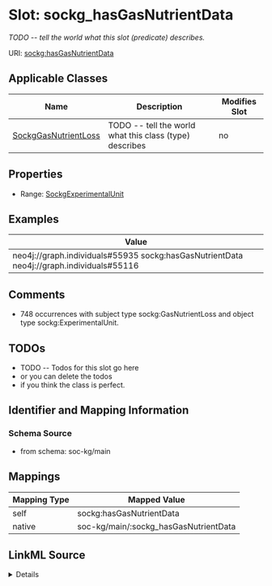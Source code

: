 

# Slot: sockg_hasGasNutrientData


_TODO -- tell the world what this slot (predicate) describes._





URI: [sockg:hasGasNutrientData](http://www.semanticweb.org/sockg/ontologies/2024/0/soil-carbon-ontology/hasGasNutrientData)



<!-- no inheritance hierarchy -->





## Applicable Classes

| Name | Description | Modifies Slot |
| --- | --- | --- |
| [SockgGasNutrientLoss](../classes/SockgGasNutrientLoss.md) | TODO -- tell the world what this class (type) describes |  no  |







## Properties

* Range: [SockgExperimentalUnit](../classes/SockgExperimentalUnit.md)






## Examples

| Value |
| --- |
| neo4j://graph.individuals#55935 sockg:hasGasNutrientData neo4j://graph.individuals#55116 |

## Comments

* 748 occurrences with subject type sockg:GasNutrientLoss and object type sockg:ExperimentalUnit.

## TODOs

* TODO -- Todos for this slot go here
* or you can delete the todos
* if you think the class is perfect.

## Identifier and Mapping Information







### Schema Source


* from schema: soc-kg/main




## Mappings

| Mapping Type | Mapped Value |
| ---  | ---  |
| self | sockg:hasGasNutrientData |
| native | soc-kg/main/:sockg_hasGasNutrientData |




## LinkML Source

<details>
```yaml
name: sockg_hasGasNutrientData
description: TODO -- tell the world what this slot (predicate) describes.
todos:
- TODO -- Todos for this slot go here
- or you can delete the todos
- if you think the class is perfect.
comments:
- 748 occurrences with subject type sockg:GasNutrientLoss and object type sockg:ExperimentalUnit.
examples:
- value: neo4j://graph.individuals#55935 sockg:hasGasNutrientData neo4j://graph.individuals#55116
from_schema: soc-kg/main
rank: 1000
slot_uri: sockg:hasGasNutrientData
alias: sockg_hasGasNutrientData
domain_of:
- sockg_GasNutrientLoss
range: sockg_ExperimentalUnit

```
</details>